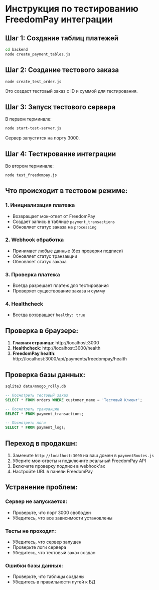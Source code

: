 # Инструкция по тестированию FreedomPay интеграции

## Шаг 1: Создание таблиц платежей

```bash
cd backend
node create_payment_tables.js
```

## Шаг 2: Создание тестового заказа

```bash
node create_test_order.js
```

Это создаст тестовый заказ с ID и суммой для тестирования.

## Шаг 3: Запуск тестового сервера

В первом терминале:

```bash
node start-test-server.js
```

Сервер запустится на порту 3000.

## Шаг 4: Тестирование интеграции

Во втором терминале:

```bash
node test_freedompay.js
```

## Что происходит в тестовом режиме:

### 1. Инициализация платежа
- Возвращает мок-ответ от FreedomPay
- Создает запись в таблице `payment_transactions`
- Обновляет статус заказа на `processing`

### 2. Webhook обработка
- Принимает любые данные (без проверки подписи)
- Обновляет статус транзакции
- Обновляет статус заказа

### 3. Проверка платежа
- Всегда разрешает платеж для тестирования
- Проверяет существование заказа и сумму

### 4. Healthcheck
- Всегда возвращает `healthy: true`

## Проверка в браузере:

1. **Главная страница**: http://localhost:3000
2. **Healthcheck**: http://localhost:3000/health
3. **FreedomPay health**: http://localhost:3000/api/payments/freedompay/health

## Проверка базы данных:

```bash
sqlite3 data/mnogo_rolly.db
```

```sql
-- Посмотреть тестовый заказ
SELECT * FROM orders WHERE customer_name = 'Тестовый Клиент';

-- Посмотреть транзакции
SELECT * FROM payment_transactions;

-- Посмотреть логи
SELECT * FROM payment_logs;
```

## Переход в продакшн:

1. Замените `http://localhost:3000` на ваш домен в `paymentRoutes.js`
2. Уберите мок-ответы и подключите реальный FreedomPay API
3. Включите проверку подписи в webhook'ах
4. Настройте URL в панели FreedomPay

## Устранение проблем:

### Сервер не запускается:
- Проверьте, что порт 3000 свободен
- Убедитесь, что все зависимости установлены

### Тесты не проходят:
- Убедитесь, что сервер запущен
- Проверьте логи сервера
- Убедитесь, что тестовый заказ создан

### Ошибки базы данных:
- Проверьте, что таблицы созданы
- Убедитесь в правильности путей к БД

